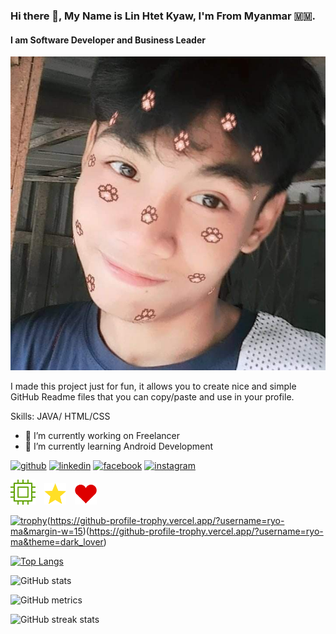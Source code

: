 ### Hi there 👋, My Name is Lin Htet Kyaw, I'm From Myanmar 🇲🇲.
#### I am Software Developer and Business Leader
![I am Software Developer and Business Leader](https://raw.githubusercontent.com/linhtetkyaw079/Lin_Htet_Kyaw/Flutter/FB_IMG_1686266942575.jpg)

I made this project just for fun, it allows you to create nice and simple GitHub Readme files that you can copy/paste and use in your profile.

Skills: JAVA/ HTML/CSS

- 🔭 I’m currently working on Freelancer 
- 🌱 I’m currently learning Android Development 


[<img src='https://cdn.jsdelivr.net/npm/simple-icons@3.0.1/icons/github.svg' alt='github' height='40'>](https://github.com/linhtetkyaw079)  [<img src='https://cdn.jsdelivr.net/npm/simple-icons@3.0.1/icons/linkedin.svg' alt='linkedin' height='40'>](https://www.linkedin.com/in/linhtetkyaw079/)  [<img src='https://cdn.jsdelivr.net/npm/simple-icons@3.0.1/icons/facebook.svg' alt='facebook' height='40'>](https://www.facebook.com/https://m.me/LinuxLXGG)  [<img src='https://cdn.jsdelivr.net/npm/simple-icons@3.0.1/icons/instagram.svg' alt='instagram' height='40'>](https://www.instagram.com/https://m.me/LinuxLXGG/)  

<a href='https://docs.github.com/en/developers'><img src='https://raw.githubusercontent.com/acervenky/animated-github-badges/master/assets/devbadge.gif' width='40' height='40'></a> <a href='https://stars.github.com/'><img src='https://raw.githubusercontent.com/acervenky/animated-github-badges/master/assets/starbadge.gif' width='35' height='35'></a> <a href='https://docs.github.com/en/github/supporting-the-open-source-community-with-github-sponsors'><img src='https://raw.githubusercontent.com/acervenky/animated-github-badges/master/assets/sponsorbadge.gif' width='35' height='35'></a> 

[![trophy](https://github-profile-trophy.vercel.app/?username=linhtetkyaw079)](https://github.com/ryo-ma/github-profile-trophy)(https://github-profile-trophy.vercel.app/?username=ryo-ma&margin-w=15)(https://github-profile-trophy.vercel.app/?username=ryo-ma&theme=dark_lover)

[![Top Langs](https://github-readme-stats.vercel.app/api/top-langs/?username=linhtetkyaw079)](https://github.com/anuraghazra/github-readme-stats)

![GitHub stats](https://github-readme-stats.vercel.app/api?username=linhtetkyaw079&show_icons=true)  

![GitHub metrics](https://metrics.lecoq.io/linhtetkyaw079)  

![GitHub streak stats](https://streak-stats.demolab.com/?user=linhtetkyaw079)  

